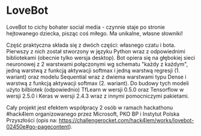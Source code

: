 # LoveBot
LoveBot to cichy bohater social media - czynnie staje po stronie hejtowanego dziecka, pisząc coś miłego. Ma unikalne, własne słowniki!

Część praktyczna składa się z dwóch części: własnego czatu i bota. 
Pierwszy z nich został stworzony w języku Python wraz z odpowiednimi bibliotekami (obecnie tylko wersja desktop). Bot opiera się na głębokiej sieci neuronowej z 2 warstwami połączonymi wg schematu "każdy z każdym", jedną warstwą z funkcją aktywacji softmax i jedną warstwą regresji (1. wariant) oraz modelu Sequential wraz z dwiema warstwami typu Dense i warstwą z funkcją aktywacji softmax (2. wariant). Do budowy tych modeli użyto bilbiotek (odpowiednio) TfLearn w wersji 0.5.0 oraz Tensorflow w wersji 2.5.0 i Keras w wersji 2.4.3 wraz z innymi pomocniczymi pakietami.

Cały projekt jest efektem współpracy 2 osób w ramach hackathonu #hack4lem organizowanego przez Microsoft, PKO BP i Instytut Polska Przyszłości (opis na: https://challengerocket.com/hack4lem/works/lovebot-02450e#go-pagecontent).

